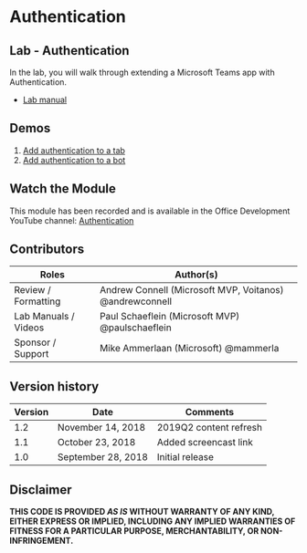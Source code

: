 # Authentication

## Lab - Authentication

In the lab, you will walk through extending a Microsoft Teams app with Authentication.

- [Lab manual](./Lab.md)

## Demos

1. [Add authentication to a tab](./Demos/01-add-authentication-tab/README.md)
1. [Add authentication to a bot](./Demos/02-add-authentication-bot/README.md)

## Watch the Module

This module has been recorded and is available in the Office Development YouTube channel: [Authentication](https://youtu.be/ZBh23Znp1TE)

## Contributors

|        Roles         |                        Author(s)                        |
| -------------------- | ------------------------------------------------------- |
| Review / Formatting  | Andrew Connell (Microsoft MVP, Voitanos) @andrewconnell |
| Lab Manuals / Videos | Paul Schaeflein (Microsoft MVP) @paulschaeflein         |
| Sponsor / Support    | Mike Ammerlaan (Microsoft) @mammerla                    |

## Version history

| Version |        Date        |       Comments         |
| ------- | ------------------ | ---------------------- |
| 1.2     | November 14, 2018  | 2019Q2 content refresh |
| 1.1     | October 23, 2018   | Added screencast link  |
| 1.0     | September 28, 2018 | Initial release        |

## Disclaimer

**THIS CODE IS PROVIDED *AS IS* WITHOUT WARRANTY OF ANY KIND, EITHER EXPRESS OR IMPLIED, INCLUDING ANY IMPLIED WARRANTIES OF FITNESS FOR A PARTICULAR PURPOSE, MERCHANTABILITY, OR NON-INFRINGEMENT.**
